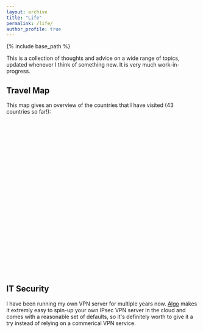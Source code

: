 ```yaml
---
layout: archive
title: "Life"
permalink: /life/
author_profile: true
---
```


{% include base_path %}

This is a collection of thoughts and advice on a wide range of topics, updated whenever I think of something new. It is very much work-in-progress.

## Travel Map

This map gives an overview of the countries that I have visited (43 countries so far!):

<html>
  <link rel="stylesheet" href="/files/jquery-jvectormap-2.0.5.css" type="text/css" media="screen"/>
  <script src="/files/jquery-3.4.1.min.js"></script>
  <script src="/files/jquery-jvectormap-2.0.5.min.js"></script>
  <script src="/files/jquery-jvectormap-world-mill.js"></script>

  <div id="map" style="width: 600px; height: 400px"></div>

<script type="text/javascript" src="/files/travel_map.js"></script>

</html>

## IT Security

I have been running my own VPN server for multiple years now. [Algo](https://github.com/trailofbits/algo) makes it extremly easy to spin-up your own IPsec VPN server in the cloud and comes with a reasonable set of defaults, so it's definitely worth to give it a try instead of relying on a commerical VPN service.